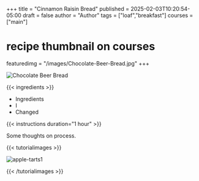 +++
title = "Cinnamon Raisin Bread"
published = 2025-02-03T10:20:54-05:00
draft = false
author = "Author"
tags = ["loaf","breakfast"]
courses = ["main"]
# recipe thumbnail on courses
featuredimg = "/images/Chocolate-Beer-Bread.jpg"
+++

<!-- image used on the recipe schema -->
![Chocolate Beer Bread](/images/Chocolate-Beer-Bread.jpg)

{{< ingredients >}}

* Ingredients
* I
* Changed

{{< instructions duration="1 hour" >}}

Some thoughts on process.

{{< tutorialimages >}}

![apple-tarts1](/images/Chocolate-Beer-Bread.jpg)

{{< /tutorialimages >}}


